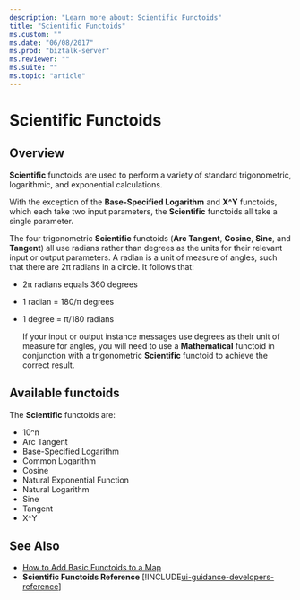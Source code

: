 ```yaml
---
description: "Learn more about: Scientific Functoids"
title: "Scientific Functoids"
ms.custom: ""
ms.date: "06/08/2017"
ms.prod: "biztalk-server"
ms.reviewer: ""
ms.suite: ""
ms.topic: "article"
---
```

# Scientific Functoids

## Overview
**Scientific** functoids are used to perform a variety of standard trigonometric, logarithmic, and exponential calculations.  

 With the exception of the **Base-Specified Logarithm** and **X^Y** functoids, which each take two input parameters, the **Scientific** functoids all take a single parameter.  

 The four trigonometric **Scientific** functoids (**Arc Tangent**, **Cosine**, **Sine**, and **Tangent**) all use radians rather than degrees as the units for their relevant input or output parameters. A radian is a unit of measure of angles, such that there are 2π radians in a circle. It follows that:  

- 2π radians equals 360 degrees  

- 1 radian = 180/π degrees  

- 1 degree = π/180 radians  

  If your input or output instance messages use degrees as their unit of measure for angles, you will need to use a **Mathematical** functoid in conjunction with a trigonometric **Scientific** functoid to achieve the correct result.  

## Available functoids  
 The **Scientific** functoids are: 

* 10^n
* Arc Tangent
* Base-Specified Logarithm
* Common Logarithm
* Cosine
* Natural Exponential Function
* Natural Logarithm
* Sine
* Tangent
* X^Y

## See Also  
- [How to Add Basic Functoids to a Map](../core/how-to-add-basic-functoids-to-a-map.md)   
- **Scientific Functoids Reference** [!INCLUDE[ui-guidance-developers-reference](../includes/ui-guidance-developers-reference.md)]
